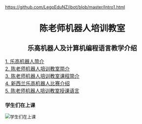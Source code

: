 https://github.com/LegoEduNZ/ibot/blob/master/Intro1.html
<h1 align = "center">陈老师机器人培训教室</h1>
<h2 align = "center">乐高机器人及计算机编程语言教学介绍</h2>

<div style="width:720px; margin:auto">
<font size="3">
<a href="https://legoedunz.github.io/ibot/Intro1.html">1. 乐高机器人简介</a> 
<br>
<a href="https://legoedunz.github.io/ibot/Intro2.html">2. 陈老师机器人培训教室简介</a>
<br>
<a href="https://legoedunz.github.io/ibot/Intro3.html">3. 陈老师机器人培训教室课程简介</a>
<br>
<a href="https://legoedunz.github.io/ibot/Intro4.html">4. 新西兰乐高机器人比赛介绍</a>
<br>
<a href="https://legoedunz.github.io/ibot/Intro5.html">5. 陈老师机器人培训教室授课语言</a>
<p>
</font>
<h3>学生们在上课</h3>
<img src="https://raw.githubusercontent.com/wiki/LegoEduNZ/ibot/p0.jpg"  alt="学生们在上课" ></img>
</div>
